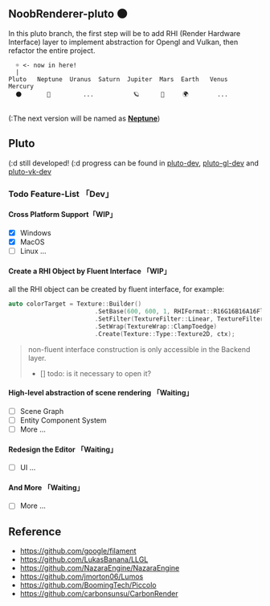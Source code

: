## NoobRenderer-pluto 🌑 
In this pluto branch, the first step will be to add RHI (Render Hardware Interface) layer to implement abstraction for Opengl and Vulkan, then refactor the entire project.

```shell
  ☼ <- now in here!
  |
Pluto   Neptune  Uranus  Saturn  Jupiter  Mars  Earth   Venus   Mercury   
  🌑       🔵         ...           🪐      🔴     🌍        ...      
       
```

(:The next version will be named as [**Neptune**](#))
## Pluto
(:d still developed!
(:d progress can be found in [pluto-dev](https://github.com/shuaibo919/NoobRenderer/tree/pluto-dev), [pluto-gl-dev](https://github.com/shuaibo919/NoobRenderer/tree/pluto-gl-dev)  and [pluto-vk-dev](https://github.com/shuaibo919/NoobRenderer/tree/pluto-vk-dev)

### Todo Feature-List 「Dev」
#### Cross Platform Support「WIP」
- [x] Windows
- [x] MacOS
- [ ] Linux
...

#### Create a RHI Object by Fluent Interface 「WIP」
all the RHI object can be created by fluent interface, for example:

```cpp
auto colorTarget = Texture::Builder()
                        .SetBase(600, 600, 1, RHIFormat::R16G16B16A16Float)
                        .SetFilter(TextureFilter::Linear, TextureFilter::Linear)
                        .SetWrap(TextureWrap::ClampToedge)
                        .Create(Texture::Type::Texture2D, ctx);
```
> non-fluent interface construction is only accessible in the Backend layer.
> - [] todo: is it necessary to open it?

#### High-level abstraction of scene rendering 「Waiting」
- [ ] Scene Graph
- [ ] Entity Component System
- [ ] More
...

#### Redesign the Editor 「Waiting」
- [ ] UI
...

#### And More 「Waiting」
- [ ] More
...


## Reference
- https://github.com/google/filament
- https://github.com/LukasBanana/LLGL
- https://github.com/NazaraEngine/NazaraEngine
- https://github.com/jmorton06/Lumos
- https://github.com/BoomingTech/Piccolo
- https://github.com/carbonsunsu/CarbonRender
